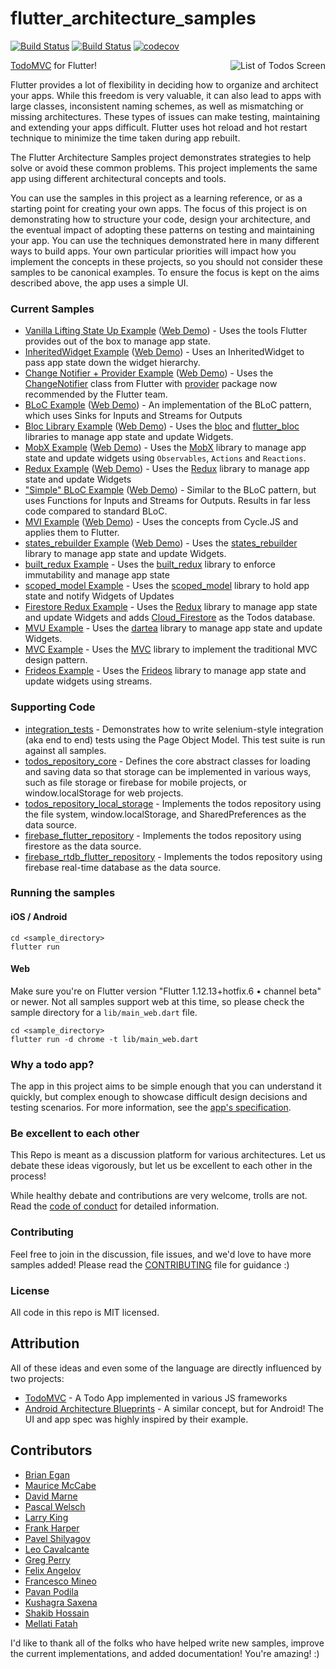# flutter_architecture_samples

[![Build Status](https://travis-ci.org/brianegan/flutter_architecture_samples.svg?branch=master)](https://travis-ci.org/brianegan/flutter_architecture_samples)
[![Build Status](https://api.cirrus-ci.com/github/brianegan/flutter_architecture_samples.svg)](https://cirrus-ci.com/github/brianegan/flutter_architecture_samples)
[![codecov](https://codecov.io/gh/brianegan/flutter_architecture_samples/branch/master/graph/badge.svg)](https://codecov.io/gh/brianegan/flutter_architecture_samples)

<img align="right" src="assets/todo-list.png" alt="List of Todos Screen">

[TodoMVC](http://todomvc.com) for Flutter!

Flutter provides a lot of flexibility in deciding how to organize and architect
your apps. While this freedom is very valuable, it can also lead to apps with
large classes, inconsistent naming schemes, as well as mismatching or missing
architectures. These types of issues can make testing, maintaining and extending
your apps difficult. Flutter uses hot reload and hot restart technique to minimize
the time taken during app rebuilt.

The Flutter Architecture Samples project demonstrates strategies to help solve
or avoid these common problems. This project implements the same app using
different architectural concepts and tools.

You can use the samples in this project as a learning reference, or as a
starting point for creating your own apps. The focus of this project is on
demonstrating how to structure your code, design your architecture, and the
eventual impact of adopting these patterns on testing and maintaining your app.
You can use the techniques demonstrated here in many different ways to build
apps. Your own particular priorities will impact how you implement the concepts
in these projects, so you should not consider these samples to be canonical
examples. To ensure the focus is kept on the aims described above, the app uses
a simple UI.

### Current Samples

- [Vanilla Lifting State Up Example](vanilla) ([Web Demo](https://fas_vanilla.codemagic.app)) - Uses the tools Flutter provides out of the box to manage app state.
- [InheritedWidget Example](inherited_widget) ([Web Demo](https://fas_inherited_widget.codemagic.app)) - Uses an InheritedWidget to pass app state down the widget hierarchy.
- [Change Notifier + Provider Example](change_notifier_provider) ([Web Demo](https://fas_change_notifier_provider.codemagic.app)) - Uses the [ChangeNotifier](https://api.flutter.dev/flutter/foundation/ChangeNotifier-class.html) class from Flutter with [provider](https://pub.dev/packages/provider) package now recommended by the Flutter team.
- [BLoC Example](bloc_flutter) ([Web Demo](https://fas_bloc_flutter.codemagic.app)) - An implementation of the BLoC pattern, which uses Sinks for Inputs and Streams for Outputs
- [Bloc Library Example](bloc_library) ([Web Demo](https://fas_bloc_library.codemagic.app)) - Uses the [bloc](https://pub.dartlang.org/packages/bloc) and [flutter_bloc](https://pub.dartlang.org/packages/flutter_bloc) libraries to manage app state and update Widgets.
- [MobX Example](mobx) ([Web Demo](https://fas_mobx.codemagic.app)) - Uses the [MobX](https://pub.dev/packages/mobx) library to manage app state and update widgets using `Observables`, `Actions` and `Reactions`.
- [Redux Example](redux) ([Web Demo](https://fas_redux.codemagic.app)) - Uses the [Redux](https://pub.dartlang.org/packages/redux) library to manage app state and update Widgets
- ["Simple" BLoC Example](simple_bloc_flutter) ([Web Demo](https://fas_simple_bloc.codemagic.app)) - Similar to the BLoC pattern, but uses Functions for Inputs and Streams for Outputs. Results in far less code compared to standard BLoC.
- [MVI Example](mvi_flutter) ([Web Demo](https://fas_mvi.codemagic.app)) - Uses the concepts from Cycle.JS and applies them to Flutter.
- [states_rebuilder Example](states_rebuilder) ([Web Demo](https://fas_states_rebuilder.codemagic.app)) - Uses the [states_rebuilder](https://pub.dev/packages/states_rebuilder) library to manage app state and update Widgets.
- [built_redux Example](built_redux) - Uses the [built_redux](https://pub.dartlang.org/packages/built_redux) library to enforce immutability and manage app state
- [scoped_model Example](scoped_model) - Uses the [scoped_model](https://pub.dartlang.org/packages/scoped_model) library to hold app state and notify Widgets of Updates
- [Firestore Redux Example](firestore_redux) - Uses the [Redux](https://pub.dartlang.org/packages/redux) library to manage app state and update Widgets and
  adds [Cloud_Firestore](https://firebase.google.com/docs/firestore/) as the Todos database.
- [MVU Example](mvu) - Uses the [dartea](https://pub.dartlang.org/packages/dartea) library to manage app state and update Widgets.
- [MVC Example](mvc) - Uses the [MVC](https://pub.dartlang.org/packages/mvc_pattern) library to implement the traditional MVC design pattern.
- [Frideos Example](frideos_library) - Uses the [Frideos](https://pub.dartlang.org/packages/frideos) library to manage app state and update widgets using streams.

### Supporting Code

- [integration_tests](integration_tests) - Demonstrates how to write
selenium-style integration (aka end to end) tests using the Page Object Model.
This test suite is run against all samples.
- [todos_repository_core](todos_repository_core) - Defines the core abstract
classes for loading and saving data so that storage can be implemented in
various ways, such as file storage or firebase for mobile projects, or
window.localStorage for web projects.
- [todos_repository_local_storage](todos_repository_local_storage) - Implements
the todos repository using the file system, window.localStorage, and
SharedPreferences as the data source.
- [firebase_flutter_repository](firebase_flutter_repository) - Implements 
the todos repository using firestore as the data source.
- [firebase_rtdb_flutter_repository](firebase_rtdb_flutter_repository) -
Implements the todos repository using firebase real-time database as the data
source.

### Running the samples

#### iOS / Android

```
cd <sample_directory>
flutter run 
```

#### Web

Make sure you're on Flutter version "Flutter 1.12.13+hotfix.6 • channel beta" or
newer. Not all samples support web at this time, so please check the sample
directory for a `lib/main_web.dart` file.

```
cd <sample_directory>
flutter run -d chrome -t lib/main_web.dart
```

### Why a todo app?

The app in this project aims to be simple enough that you can understand it
quickly, but complex enough to showcase difficult design decisions and testing
scenarios. For more information, see the [app's specification](app_spec.md).

### Be excellent to each other

This Repo is meant as a discussion platform for various architectures. Let us
debate these ideas vigorously, but let us be excellent to each other in the
process!

While healthy debate and contributions are very welcome, trolls are not. Read
the [code of conduct](code-of-conduct.md) for detailed information.

### Contributing

Feel free to join in the discussion, file issues, and we'd love to have more
samples added! Please read the [CONTRIBUTING](CONTRIBUTING.md) file for guidance
:)

### License

All code in this repo is MIT licensed.

## Attribution

All of these ideas and even some of the language are directly influenced by two
projects:

- [TodoMVC](http://todomvc.com) - A Todo App implemented in various JS frameworks
- [Android Architecture Blueprints](https://github.com/googlesamples/android-architecture) - A similar concept, but for Android! The UI and app spec was highly inspired by their example.

## Contributors

- [Brian Egan](https://github.com/brianegan)
- [Maurice McCabe](https://github.com/mmcc007)
- [David Marne](https://github.com/davidmarne)
- [Pascal Welsch](https://github.com/passsy)
- [Larry King](https://github.com/kinggolf)
- [Frank Harper](https://github.com/franklinharper)
- [Pavel Shilyagov](https://github.com/p69)
- [Leo Cavalcante](https://github.com/leocavalcante)
- [Greg Perry](https://github.com/AndriousSolutions)
- [Felix Angelov](https://github.com/felangel)
- [Francesco Mineo](https://github.com/frideosapps)
- [Pavan Podila](https://github.com/pavanpodila)
- [Kushagra Saxena](https://github.com/kush3107)
- [Shakib Hossain](https://github.com/shakib609)
- [Mellati Fatah](https://github.com/GIfatahTH)

I'd like to thank all of the folks who have helped write new samples, improve
the current implementations, and added documentation! You're amazing! :)
